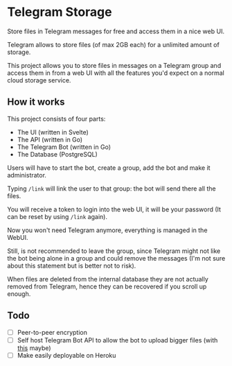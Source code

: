 # Telegram Storage

Store files in Telegram messages for free and access them in a nice web UI.

Telegram allows to store files (of max 2GB each) for a unlimited amount of storage.

This project allows you to store files in messages on a Telegram group and
access them in from a web UI with all the features you'd expect on a normal cloud storage service.

## How it works

This project consists of four parts:

- The UI (written in Svelte)
- The API (written in Go)
- The Telegram Bot (written in Go)
- The Database (PostgreSQL)

Users will have to start the bot, create a group, add the bot and make it administrator.

Typing `/link` will link the user to that group: the bot will send there all the files.

You will receive a token to login into the web UI, it will be your password
(It can be reset by using `/link` again).

Now you won't need Telegram anymore, everything is managed in the WebUI. 

Still, is not recommended to leave the group, since Telegram might not like the bot being alone in a group and could remove the messages
(I'm not sure about this statement but is better not to risk).

When files are deleted from the internal database they are not actually removed from Telegram, hence they can be recovered if you scroll up enough.

## Todo

- [ ] Peer-to-peer encryption
- [ ] Self host Telegram Bot API to allow the bot to upload bigger files (with [this](https://hub.docker.com/r/aiogram/telegram-bot-api) maybe)
- [ ] Make easily deployable on Heroku